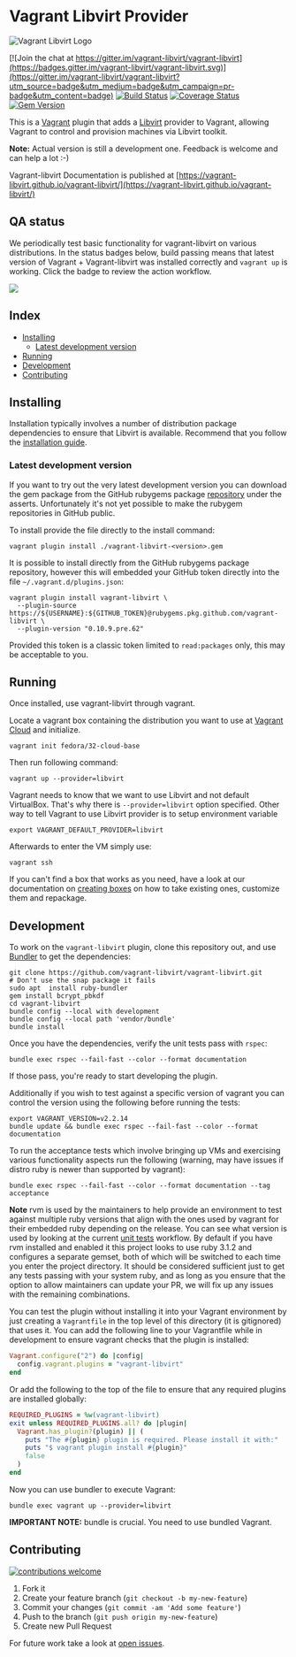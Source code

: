 # Vagrant Libvirt Provider

![Vagrant Libvirt Logo](docs/_assets/images/logo.png?raw=true "Vagrant Libvirt")

[![Join the chat at https://gitter.im/vagrant-libvirt/vagrant-libvirt](https://badges.gitter.im/vagrant-libvirt/vagrant-libvirt.svg)](https://gitter.im/vagrant-libvirt/vagrant-libvirt?utm_source=badge&utm_medium=badge&utm_campaign=pr-badge&utm_content=badge)
[![Build Status](https://github.com/vagrant-libvirt/vagrant-libvirt/actions/workflows/unit-tests.yml/badge.svg)](https://github.com/vagrant-libvirt/vagrant-libvirt/actions/workflows/unit-tests.yml)
[![Coverage Status](https://coveralls.io/repos/github/vagrant-libvirt/vagrant-libvirt/badge.svg?branch=main)](https://coveralls.io/github/vagrant-libvirt/vagrant-libvirt?branch=main)
[![Gem Version](https://badge.fury.io/rb/vagrant-libvirt.svg)](https://badge.fury.io/rb/vagrant-libvirt)

This is a [Vagrant](http://www.vagrantup.com) plugin that adds a
[Libvirt](http://libvirt.org) provider to Vagrant, allowing Vagrant to
control and provision machines via Libvirt toolkit.

**Note:** Actual version is still a development one. Feedback is welcome and
can help a lot :-)

Vagrant-libvirt Documentation is published at [https://vagrant-libvirt.github.io/vagrant-libvirt/](https://vagrant-libvirt.github.io/vagrant-libvirt/)

## QA status

We periodically test basic functionality for vagrant-libvirt on various distributions.
In the status badges below, build passing means that latest version of Vagrant + Vagrant-libvirt was installed correctly and `vagrant up` is working. Click the badge to review the action workflow.

[![](http://github-actions.40ants.com/vagrant-libvirt/vagrant-libvirt-qa/matrix.svg?only=Distribution%20Install.verify-install)](https://github.com/vagrant-libvirt/vagrant-libvirt-qa/actions/workflows/distro-install.yml)

## Index

<!-- vim-markdown-toc GFM -->

* [Installing](#installing)
  * [Latest development version](#latest-development-version)
* [Running](#running)
* [Development](#development)
* [Contributing](#contributing)

<!-- vim-markdown-toc -->

## Installing

Installation typically involves a number of distribution package dependencies to ensure that Libvirt is available.
Recommend that you follow the [installation guide](https://vagrant-libvirt.github.io/vagrant-libvirt/installation.html).

### Latest development version

If you want to try out the very latest development version you can download the gem package from the GitHub
rubygems package [repository](https://github.com/vagrant-libvirt/vagrant-libvirt/packages/1659776) under the
asserts. Unfortunately it's not yet possible to make the rubygem repositories in GitHub public.

To install provide the file directly to the install command:
```
vagrant plugin install ./vagrant-libvirt-<version>.gem
```

It is possible to install directly from the GitHub rubygems package repository, however this will embedded
your GitHub token directly into the file `~/.vagrant.d/plugins.json`:
```
vagrant plugin install vagrant-libvirt \
  --plugin-source https://${USERNAME}:${GITHUB_TOKEN}@rubygems.pkg.github.com/vagrant-libvirt \
  --plugin-version "0.10.9.pre.62"
```

Provided this token is a classic token limited to `read:packages` only, this may be acceptable to you.

## Running

Once installed, use vagrant-libvirt through vagrant.

Locate a vagrant box containing the distribution you want to use at
[Vagrant Cloud](https://app.vagrantup.com/boxes/search?provider=libvirt) and
initialize.

```shell
vagrant init fedora/32-cloud-base
```

Then run following command:

```shell
vagrant up --provider=libvirt
```

Vagrant needs to know that we want to use Libvirt and not default VirtualBox.
That's why there is `--provider=libvirt` option specified. Other way to tell
Vagrant to use Libvirt provider is to setup environment variable

```shell
export VAGRANT_DEFAULT_PROVIDER=libvirt
```

Afterwards to enter the VM simply use:
```shell
vagrant ssh
```

If you can't find a box that works as you need, have a look at our documentation
on [creating boxes](https://vagrant-libvirt.github.io/vagrant-libvirt/boxes.html#creating-boxes)
on how to take existing ones, customize them and repackage.

## Development

To work on the `vagrant-libvirt` plugin, clone this repository out, and use
[Bundler](http://gembundler.com) to get the dependencies:

```shell
git clone https://github.com/vagrant-libvirt/vagrant-libvirt.git
# Don't use the snap package it fails
sudo apt  install ruby-bundler
gem install bcrypt_pbkdf
cd vagrant-libvirt
bundle config --local with development
bundle config --local path 'vendor/bundle'
bundle install
```

Once you have the dependencies, verify the unit tests pass with `rspec`:

```shell
bundle exec rspec --fail-fast --color --format documentation
```

If those pass, you're ready to start developing the plugin.

Additionally if you wish to test against a specific version of vagrant you
can control the version using the following before running the tests:

```shell
export VAGRANT_VERSION=v2.2.14
bundle update && bundle exec rspec --fail-fast --color --format documentation
```

To run the acceptance tests which involve bringing up VMs and exercising
various functionality aspects run the following (warning, may have issues if
distro ruby is newer than supported by vagrant):
```shell
bundle exec rspec --fail-fast --color --format documentation --tag acceptance
```

**Note** rvm is used by the maintainers to help provide an environment to test
against multiple ruby versions that align with the ones used by vagrant for
their embedded ruby depending on the release. You can see what version is used
by looking at the current [unit tests](.github/workflows/unit-tests.yml)
workflow. By default if you have rvm installed and enabled it this project looks
to use ruby 3.1.2 and configures a separate gemset, both of which will be switched
to each time you enter the project directory. It should be considered sufficient
just to get any tests passing with your system ruby, and as long as you ensure
that the option to allow maintainers can update your PR, we will fix up any
issues with the remaining combinations.

You can test the plugin without installing it into your Vagrant environment by
just creating a `Vagrantfile` in the top level of this directory (it is
gitignored) that uses it. You can add the following line to your Vagrantfile
while in development to ensure vagrant checks that the plugin is installed:

```ruby
Vagrant.configure("2") do |config|
  config.vagrant.plugins = "vagrant-libvirt"
end
```
Or add the following to the top of the file to ensure that any required plugins
are installed globally:
```ruby
REQUIRED_PLUGINS = %w(vagrant-libvirt)
exit unless REQUIRED_PLUGINS.all? do |plugin|
  Vagrant.has_plugin?(plugin) || (
    puts "The #{plugin} plugin is required. Please install it with:"
    puts "$ vagrant plugin install #{plugin}"
    false
  )
end
```

Now you can use bundler to execute Vagrant:

```shell
bundle exec vagrant up --provider=libvirt
```

**IMPORTANT NOTE:** bundle is crucial. You need to use bundled Vagrant.

## Contributing
[![contributions welcome](https://img.shields.io/badge/contributions-welcome-brightgreen.svg?style=flat)](https://github.com/vagrant-libvirt/vagrant-libvirt/issues)

1. Fork it
2. Create your feature branch (`git checkout -b my-new-feature`)
3. Commit your changes (`git commit -am 'Add some feature'`)
4. Push to the branch (`git push origin my-new-feature`)
5. Create new Pull Request

For future work take a look at [open issues](https://github.com/vagrant-libvirt/vagrant-libvirt/issues?state=open).

<!--
 # styling for TOC
 vim: expandtab shiftwidth=2
-->
